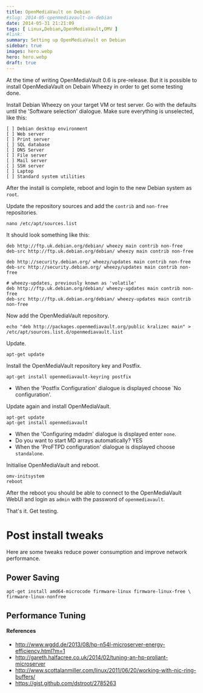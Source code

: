 ```yaml
---
title: OpenMediaVault on Debian
#slug: 2014-05-openmediavault-on-debian
date: 2014-05-31 21:21:09
tags: [ Linux,Debian,OpenMediaVault,OMV ]
#link:
summary: Setting up OpenMediaVault on Debian
sidebar: true
images: hero.webp
hero: hero.webp
draft: true
---
```


At the time of writing OpenMediaVault 0.6 is pre-release. But it is possible 
to install OpenMediaVault on Debain Wheezy in order to get some testing done.

Install Debian Wheezy on your target VM or test server. Go with the defaults 
until the 'Software selection' dialogue. Make sure everything is unselected, 
like this:

    [ ] Debian desktop environment
    [ ] Web server
    [ ] Print server
    [ ] SQL database
    [ ] DNS Server
    [ ] File server
    [ ] Mail server
    [ ] SSH server
    [ ] Laptop
    [ ] Standard system utilities

After the install is complete, reboot and login to the new Debian system as 
`root`.

Update the repository sources and add the `contrib` and `non-free` 
repositories.

    nano /etc/apt/sources.list

It should look something like this:

    deb http://ftp.uk.debian.org/debian/ wheezy main contrib non-free
    deb-src http://ftp.uk.debian.org/debian/ wheezy main contrib non-free
    
    deb http://security.debian.org/ wheezy/updates main contrib non-free
    deb-src http://security.debian.org/ wheezy/updates main contrib non-free
    
    # wheezy-updates, previously known as 'volatile'
    deb http://ftp.uk.debian.org/debian/ wheezy-updates main contrib non-free
    deb-src http://ftp.uk.debian.org/debian/ wheezy-updates main contrib non-free

Now add the OpenMediaVault repository.

    echo "deb http://packages.openmediavault.org/public kralizec main" > /etc/apt/sources.list.d/openmediavault.list

Update.

    apt-get update

Install the OpenMediaVault repository key and Postfix.

    apt-get install openmediavault-keyring postfix

  * When the 'Postfix Configuration' dialogue is displayed choose `No 
  configuration'.

Update again and install OpenMediaVault.

    apt-get update
    apt-get install openmediavault

  * When the 'Configuring mdadm' dialogue is displayed enter `none`.
  * Do you want to start MD arrays automatically? YES
  * When the 'ProFTPD configuration' dialogue is displayed choose 
  `standalone`.

Initialise OpenMediaVault and reboot.

    omv-initsystem
    reboot

After the reboot you should be able to connect to the OpenMediaVault WebUI and 
login as `admin` with the password of `openmediavault`.

That's it. Get testing.

# Post install tweaks

Here are some tweaks reduce power consumption and improve network performance.

## Power Saving

    apt-get install amd64-microcode firmware-linux firmware-linux-free \
    firmware-linux-nonfree

## Performance Tuning

#### References

  * <http://www.wgdd.de/2013/08/hp-n54l-microserver-energy-efficiency.html?m=1>
  * <http://gareth.halfacree.co.uk/2014/02/tuning-an-hp-proliant-microserver>
  * <http://www.scottalanmiller.com/linux/2011/06/20/working-with-nic-ring-buffers/>
  * <https://gist.github.com/dstroot/2785263>
